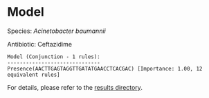 
# Model

Species: *Acinetobacter baumannii*

Antibiotic: Ceftazidime

```
Model (Conjunction - 1 rules):
------------------------------
Presence(AACTTGAGTAGGTTGATATGAACCTCACGAC) [Importance: 1.00, 12 equivalent rules]

```

For details, please refer to the [results directory](../../../../../results/scm_b/acinetobacter%20baumannii/ceftazidime/repeat_8/).

